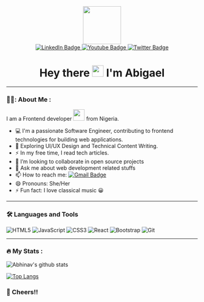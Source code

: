 <div id="header" align="center">
  <img src="https://media.giphy.com/media/YnS7j9pwnECXLMrI4t/giphy.gif" width="100" />
</div>

<!-- SECTION FOR MY SOCIAL BADGES-->
<div id="social-badges" align="center">
  <a href ="https://www.linkedin.com/in/abigael-anyanwu/">
   <img  src= "https://img.shields.io/badge/LinkedIn-blue?style=for-the-badge&logo=linkedin&logoColor=white" alt="LinkedIn Badge" />
  </a> 
  
  <a href="">
    <img src="https://img.shields.io/badge/YouTube-red?style=for-the-badge&logo=youtube&logoColor=white" alt="Youtube Badge" />
  </a>
  
  <a href="https://twitter.com/OmaStar14">
    <img src="https://img.shields.io/badge/Twitter-blue?style=for-the-badge&logo=twitter&logoColor=white" alt="Twitter Badge" />
  </a>
</div>

<!-- Profile views section -->

<div align="center">
  <img src="https://komarev.com/ghpvc/?username=Chigael&style=flat-square&color=blue" alt=""/>
</div>
<h1 align="center">
  Hey there
  <img src="https://media.giphy.com/media/hvRJCLFzcasrR4ia7z/giphy.gif" width="30px"/>
  I'm Abigael
</h1>

---
<!-- ABOUT ME SECTION -->
### 👩‍💻: About Me :
I am a Frontend developer <img src="https://media.giphy.com/media/WUlplcMpOCEmTGBtBW/giphy.gif" width="30"> from Nigeria.

<!-- MORE DETAILS -->

- 💻 I'm a passionate Software Engineer, contributing to frontend technologies for building web applications.
- 🌱 Exploring UI/UX Design and Technical Content Writing.
- ⚡ In my free time, I read tech articles.
- 👯 I’m looking to collaborate in open source projects
- 💬 Ask me about web development related stuffs
- 📫 How to reach me: [![Gmail Badge](https://img.shields.io/badge/Gmail-D14836?style=for-the-badge&logo=gmail&logoColor=white)](mailto:abigaelanyanwu@gmail.com)
- 😄 Pronouns: She/Her
- ⚡ Fun fact: I love classical music 😀

---

<!--Section for langusges and tools I use -->
### 🛠️ Languages and Tools

<p align="center" display="flex">

![HTML5](https://img.shields.io/badge/html5-%23E34F26.svg?style=for-the-badge&logo=html5&logoColor=white)
![JavaScript](https://img.shields.io/badge/javascript-%23323330.svg?style=for-the-badge&logo=javascript&logoColor=%23F7DF1E)
![CSS3](https://img.shields.io/badge/css3-%231572B6.svg?style=for-the-badge&logo=css3&logoColor=white)
![React](https://img.shields.io/badge/react-%2320232a.svg?style=for-the-badge&logo=react&logoColor=%2361DAFB)
![Bootstrap](https://img.shields.io/badge/bootstrap-%23563D7C.svg?style=for-the-badge&logo=bootstrap&logoColor=white)
![Git](https://img.shields.io/badge/git-%23F05033.svg?style=for-the-badge&logo=git&logoColor=white)
</p>

---
<!-- Stats section -->

### 🔥 My Stats :
![Abhinav's github stats](https://github-readme-stats.vercel.app/api?username=Chigael&include_all_commits=true&count_private=true&show_owner=true&show_icons=true&theme=merko)

[![Top Langs](https://github-readme-stats.vercel.app/api/top-langs/?username=Chigael&layout=compact&theme=vision-friendly-dark)](https://github.com/anuraghazra/github-readme-stats)

### 🥂 Cheers!!
